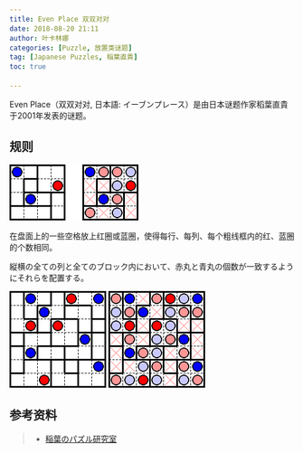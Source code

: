 ```yaml
---
title: Even Place 双双对对
date: 2018-08-20 21:11
author: 叶卡林娜
categories: [Puzzle, 放置类谜题]
tag: [Japanese Puzzles, 稲葉直貴]
toc: true

---
```


Even Place（双双对对, 日本語:  イーブンプレース）是由日本谜题作家稻葉直貴于2001年发表的谜题。

## 规则

![Even Place 小型例题，作者：稲葉直貴](/images/evenplace.png)

在盘面上的一些空格放上红圈或蓝圈，使得每行、每列、每个粗线框内的红、蓝圈的个数相同。

縦横の全ての列と全てのブロック内において、赤丸と青丸の個数が一致するようにそれらを配置する。

![Even Place 例题，作者：稲葉直貴](/images/evenplace_e.png)
![Even Place 例题解答](/images/evenplace_a.png)

## 参考资料

> - [稲葉のパズル研究室](http://inabapuzzle.com/honkaku/even.html)


